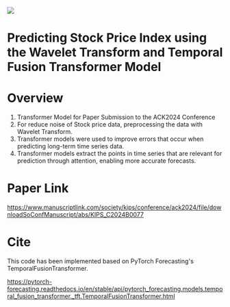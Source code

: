 <img src="https://img.shields.io/badge/python-%233776AB.svg?&style=for-the-badge&logo=python&logoColor=white" />

# Predicting Stock Price Index using the Wavelet Transform and Temporal Fusion Transformer Model

# Overview
1. Transformer Model for Paper Submission to the ACK2024 Conference
2. For reduce noise of Stock price data, preprocessing the data with Wavelet Transform.
3. Transformer models were used to improve errors that occur when predicting long-term time series data.
4. Transformer models extract the points in time series that are relevant for prediction through attention, enabling more accurate forecasts.

# Paper Link
https://www.manuscriptlink.com/society/kips/conference/ack2024/file/downloadSoConfManuscript/abs/KIPS_C2024B0077

# Cite
This code has been implemented based on PyTorch Forecasting's TemporalFusionTransformer.

https://pytorch-forecasting.readthedocs.io/en/stable/api/pytorch_forecasting.models.temporal_fusion_transformer._tft.TemporalFusionTransformer.html
